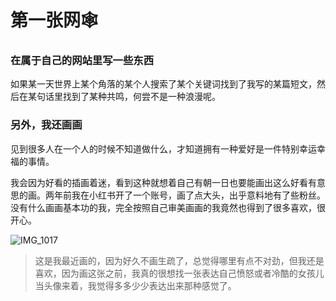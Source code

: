 # 第一张网🕸️

### 在属于自己的网站里写一些东西

如果某一天世界上某个角落的某个人搜索了某个关键词找到了我写的某篇短文，然后在某句话里找到了某种共鸣，何尝不是一种浪漫呢。

### 另外，我还画画

见到很多人在一个人的时候不知道做什么，才知道拥有一种爱好是一件特别幸运幸福的事情。

我会因为好看的插画着迷，看到这种就想着自己有朝一日也要能画出这么好看有意思的画。两年前我在小红书开了一个账号，画了点大头，出乎意料地有了些粉丝。没有什么画画基本功的我，完全按照自己审美画画的我竟然也得到了很多喜欢，很开心。

![IMG_1017](https://github.com/user-attachments/assets/26257c0a-bfda-4afe-9c53-bb1e64b5071e)

> 这是我最近画的，因为好久不画生疏了，总觉得哪里有点不对劲，但我还是喜欢，因为画这张之前，我真的很想找一张表达自己愤怒或者冷酷的女孩儿当头像来着，我觉得多多少少表达出来那种感觉了。


